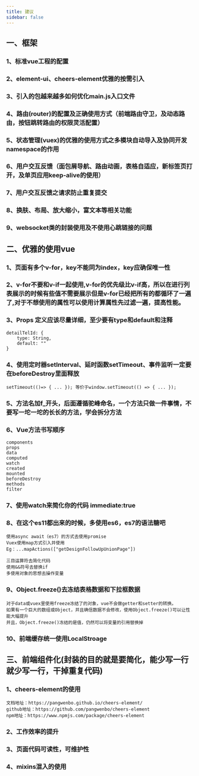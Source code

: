 ```yaml
---
title: 建议
sidebar: false
---
```

## 一、框架

### 1、标准vue工程的配置

### 2、element-ui、cheers-element优雅的按需引入

### 3、引入的包越来越多如何优化main.js入口文件

### 4、路由(router)的配置及正确使用方式（前端路由守卫，及动态路由，按钮跳转路由的权限灵活配置）

### 5、状态管理(vuex)的优雅的使用方式之多模块自动导入及协同开发namespace的作用

### 6、用户交互反馈（面包屑导航、路由动画，表格自适应，新标签页打开，及单页应用keep-alive的使用）

### 7、用户交互反馈之请求防止重复提交

### 8、换肤、布局、放大缩小，富文本等相关功能

### 9、websocket类的封装使用及不使用心跳链接的问题

## 二、优雅的使用vue

### 1、页面有多个v-for，key不能同为index，key应确保唯一性

### 2、v-for不要和v-if一起使用,v-for的优先级比v-if高，所以在进行列表展示的时候有些值不需要展示但是v-for已经把所有的都循环了一遍了,对于不想使用的属性可以使用计算属性先过滤一遍，提高性能。

### 3、Props 定义应该尽量详细，至少要有type和default和注释

```
detailTelId: {
	type: String,
	default: ""
}
```

### 4、使用定时器setInterval、延时函数setTimeout、事件监听一定要在beforeDestroy里面释放
```
setTimeout(()=> { ... }); 等价于window.setTimeout(() => { ... });
```
### 5、方法名加f_开头，后面遵循驼峰命名，一个方法只做一件事情，不要写一坨一坨的长长的方法，学会拆分方法

### 6、Vue方法书写顺序

```
components
props
data
computed
watch
created
mounted
beforeDestroy
methods 
filter
```

### 7、使用watch来简化你的代码 immediate:true

### 8、在这个es11都出来的时候，多使用es6，es7的语法糖吧

```
使用async await（es7）的方式去使用promise
Vuex使用map方式引入并使用
Eg：...mapActions(["getDesignFollowUpUnionPage"])

三目运算符去简化代码
使用&&符号去替换if
多使用对象的思想去操作变量
```

### 9、Object.freeze()去冻结表格数据和下拉框数据

```
对于data或vuex里使用freeze冻结了的对象，vue不会做getter和setter的转换。
如果有一个巨大的数组或Object，并且确信数据不会修改，使用Object.freeze()可以让性能大幅提升
并且，Object.freeze()冻结的是值，仍然可以将变量的引用替换掉
```

### 10、前端缓存统一使用LocalStroage

## 三、前端组件化(封装的目的就是要简化，能少写一行就少写一行，干掉重复代码)

### 1、cheers-element的使用

```
文档地址：https://pangwenbo.github.io/cheers-element/
github地址：https://github.com/pangwenbo/cheers-element
npm地址：https://www.npmjs.com/package/cheers-element
```

### 2、工作效率的提升

### 3、页面代码可读性，可维护性

### 4、mixins混入的使用
